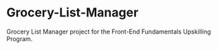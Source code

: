 # Grocery-List-Manager

Grocery List Manager project for the Front-End Fundamentals Upskilling Program.
